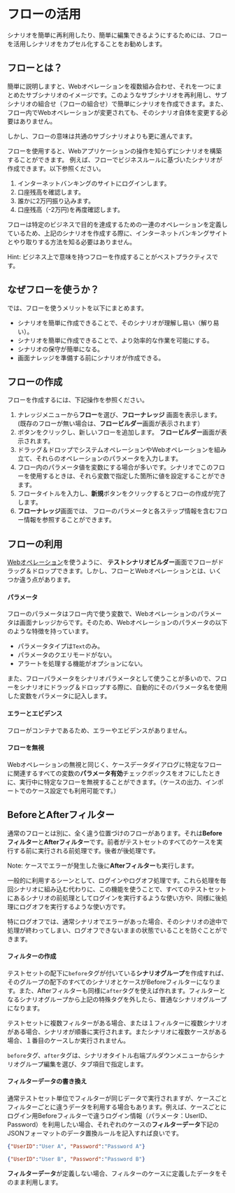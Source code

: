フローの活用
===

シナリオを簡単に再利用したり、簡単に編集できるようにするためには、フローを活用しシナリオをカプセル化することをお勧めします。

フローとは？
---

簡単に説明しますと、Webオペレーションを複数組み合わせ、それを一つにまとめたサブシナリオのイメージです。このようなサブシナリオを再利用し、サブシナリオの組合せ（フローの組合せ）で簡単にシナリオを作成できます。また、フロー内でWebオペレーションが変更されても、そのシナリオ自体を変更する必要はありません。

しかし、フローの意味は共通のサブシナリオよりも更に進んでます。

フローを使用すると、Webアプリケーションの操作を知らずにシナリオを構築することができます。 例えば、フローでビジネスルールに基づいたシナリオが作成できます。以下参照ください。

1. インターネットバンキングのサイトにログインします。
2. 口座残高を確認します。
3. 誰かに2万円振り込みます。
4. 口座残高（-2万円)を再度確認します。

フローは特定のビジネスで目的を達成するための一連のオペレーションを定義しているため、上記のシナリオを作成する際に、インターネットバンキングサイトとやり取りする方法を知る必要はありません。

Hint: ビジネス上で意味を持つフローを作成することがベストプラクティスです。

なぜフローを使うか？
---

では、フローを使うメリットを以下にまとめます。

* シナリオを簡単に作成できることで、そのシナリオが理解し易い（解り易い）。
* シナリオを簡単に作成できることで、より効率的な作業を可能にする。
* シナリオの保守が簡単になる。
* 画面ナレッジを準備する前にシナリオが作成できる。

フローの作成
---

フローを作成するには、下記操作を参照ください。

1. ナレッジメニューから**フロー**を選び、**フローナレッジ** 画面を表示します。(既存のフローが無い場合は、**フロービルダー**画面が表示されます）
2. <span class="glyphicon glyphicon-plus"></span>ボタンをクリックし、新しいフローを追加します。 **フロービルダー**画面が表示されます。
3. ドラッグ＆ドロップでシステムオペレーションやWebオペレーションを組み立て、それらのオペレーションのパラメータを入力します。
4. フロー内のパラメータ値を変数にする場合が多いです。シナリオでこのフローを使用するときは、それら変数で指定した箇所に値を設定することができます。
5. フロータイトルを入力し、**新規**ボタンをクリックするとフローの作成が完了します。
6. **フローナレッジ**画面では、 フローのパラメータと各ステップ情報を含むフロー情報を参照することができます。

フローの利用
---

[Webオペレーション](ref_web_operation.md#How_to_Use_Web_Operations?)を使うように、 **テストシナリオビルダー**画面でフローがドラッグ＆ドロップできます。しかし、フローとWebオペレーションとは、いくつか違う点があります。

#### パラメータ

フローのパラメータはフロー内で使う変数で、Webオペレーションのパラメータは画面ナレッジからです。そのため、Webオペレーションのパラメータの以下のような特徴を持っています。

* パラメータタイプは`Text`のみ。
* パラメータのクエリモードがない。
* アラートを処理する機能がオプションにない。

また、フローパラメータをシナリオパラメータとして使うことが多いので、フローをシナリオにドラッグ＆ドロップする際に、自動的にそのパラメータ名を使用した変数をパラメータに記入します。

#### エラーとエビデンス

フローがコンテナであるため、エラーやエビデンスがありません。

#### フローを無視

Webオペレーションの無視と同じく、ケースデータダイアログに特定なフローに関連するすべての変数の**パラメータ有効**チェックボックスをオフにしたときに、実行中に特定なフローを無視することができます。（ケースの出力、インポートでのケース設定でも利用可能です。）

BeforeとAfterフィルター
---

通常のフローとは別に、全く違う位置づけのフローがあります。それは**Beforeフィルター**と**Afterフィルター**です。前者がテストセットのすべてのケースを実行する前に実行される前処理です。後者が後処理です。

Note: ケースでエラーが発生した後に**Afterフィルター**も実行します。

一般的に利用するシーンとして、ログインやログオフ処理です。これら処理を毎回シナリオに組み込む代わりに、この機能を使うことで、すべてのテストセットにあるシナリオの前処理としてログインを実行するような使い方や、同様に後処理にログオフを実行するような使い方です。

特にログオフでは、通常シナリオでエラーがあった場合、そのシナリオの途中で処理が終わってしまい、ログオフできないままの状態でいることを防ぐことができます。

#### フィルターの作成

テストセットの配下に`before`タグが付いている**シナリオグループ**を作成すれば、そのグループの配下のすべてのシナリオとケースがBeforeフィルターになります。また、Afterフィルターも同様に`after`タグを使えば作れます。フィルターとなるシナリオグループから上記の特殊タグを外したら、普通なシナリオグループになります。

テストセットに複数フィルターがある場合、または１フィルターに複数シナリオがある場合、シナリオが順番に実行されます。またシナリオに複数ケースがある場合、１番目のケースしか実行されません。

`before`タグ、`after`タグは、シナリオタイトル右端プルダウンメニューからシナリオグループ編集を選び、タブ項目で指定します。

#### フィルターデータの書き換え

通常テストセット単位でフィルターが同じデータで実行されますが、ケースごとフィルターごとに違うデータを利用する場合もあります。例えば、ケースごとにログイン用Beforeフィルターで違うログイン情報（パラメータ：UserID、Password）を利用したい場合、それぞれのケースの**フィルターデータ**下記のJSONフォーマットのデータ置換ルールを記入すれば良いです。

```json
{"UserID":"User A", "Password":"Password A"}
```

```json
{"UserID":"User B", "Password":"Password B"}
```
**フィルターデータ**が定義しない場合、フィルターのケースに定義したデータをそのまま利用します。

